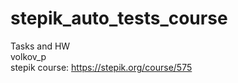 # stepik_auto_tests_course
Tasks and HW<br/>
volkov_p<br/>
stepik course: https://stepik.org/course/575
